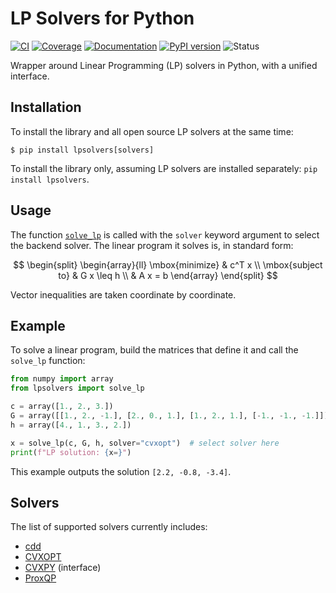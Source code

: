 # LP Solvers for Python

[![CI](https://img.shields.io/github/actions/workflow/status/stephane-caron/lpsolvers/test.yml?branch=main)](https://github.com/stephane-caron/lpsolvers/actions)
[![Coverage](https://coveralls.io/repos/github/stephane-caron/lpsolvers/badge.svg?branch=main)](https://coveralls.io/github/stephane-caron/lpsolvers?branch=main)
[![Documentation](https://img.shields.io/badge/docs-online-brightgreen?logo=read-the-docs&style=flat)](https://scaron.info/doc/lpsolvers/)
[![PyPI version](https://img.shields.io/pypi/v/lpsolvers)](https://pypi.org/project/lpsolvers/)
![Status](https://img.shields.io/pypi/status/lpsolvers)

Wrapper around Linear Programming (LP) solvers in Python, with a unified interface.

## Installation

To install the library and all open source LP solvers at the same time:

```console
$ pip install lpsolvers[solvers]
```

To install the library only, assuming LP solvers are installed separately: ``pip install lpsolvers``.

## Usage

The function [`solve_lp`](https://scaron.info/doc/lpsolvers/linear-programming.html#lpsolvers.solve_lp) is called with the ``solver`` keyword argument to select the backend solver. The linear program it solves is, in standard form:

$$
\begin{split}
\begin{array}{ll}
    \mbox{minimize} &
        c^T x \\
    \mbox{subject to}
        & G x \leq h \\
        & A x = b
\end{array}
\end{split}
$$

Vector inequalities are taken coordinate by coordinate.

## Example

To solve a linear program, build the matrices that define it and call the ``solve_lp`` function:

```python
from numpy import array
from lpsolvers import solve_lp

c = array([1., 2., 3.])
G = array([[1., 2., -1.], [2., 0., 1.], [1., 2., 1.], [-1., -1., -1.]])
h = array([4., 1., 3., 2.])

x = solve_lp(c, G, h, solver="cvxopt")  # select solver here
print(f"LP solution: {x=}")
```

This example outputs the solution ``[2.2, -0.8, -3.4]``.

## Solvers

The list of supported solvers currently includes:

- [cdd](https://github.com/mcmtroffaes/pycddlib)
- [CVXOPT](http://cvxopt.org/)
- [CVXPY](https://www.cvxpy.org/) (interface)
- [ProxQP](https://github.com/Simple-Robotics/proxsuite#proxqp)
